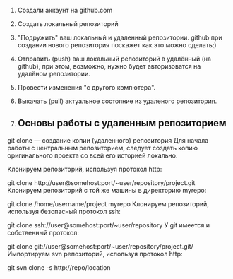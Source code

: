 1. Создали аккаунт на github.com
2. Создать локальный репозиторий
3. "Подружить" ваш локальный и удаленный репозитории. github при создании нового репозитория поскажет как это можно сделать;)
4. Отправить (push) ваш локальный репозиторий в удалённый (на github), при этом, возможно, нужно будет авторизоватся на удалёном репозитории.
5. Провести изменения "с другого компютера".
6. Выкачать (pull) актуальное состояние из удаленого репозитория.

7. ## Основы работы с удаленным репозиторием
git clone — создание копии (удаленного) репозитория
Для начала работы с центральным репозиторием, следует создать копию оригинального проекта со всей его историей локально.

Клонируем репозиторий, используя протокол http:

git clone http://user@somehost:port/~user/repository/project.git
Клонируем репозиторий с той же машины в директорию myrepo:

git clone /home/username/project myrepo
Клонируем репозиторий, используя безопасный протокол ssh:

git clone ssh://user@somehost:port/~user/repository
У git имеется и собственный протокол:

git clone git://user@somehost:port/~user/repository/project.git/
Импортируем svn репозиторий, используя протокол http:

git svn clone -s http://repo/location